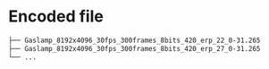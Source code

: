 # Encoded file

```bash
├── Gaslamp_8192x4096_30fps_300frames_8bits_420_erp_22_0-31.265
├── Gaslamp_8192x4096_30fps_300frames_8bits_420_erp_27_0-31.265
└── ...
```
